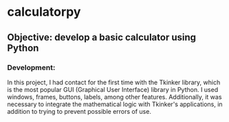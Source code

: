 # calculatorpy

## Objective: develop a basic calculator using Python

### Development:

In this project, I had contact for the first time with the Tkinker library, which is the most popular GUI (Graphical User Interface) library in Python. I used windows, frames, buttons, labels, among other features. 
Additionally, it was necessary to integrate the mathematical logic with Tkinker's applications, in addition to trying to prevent possible errors of use. 